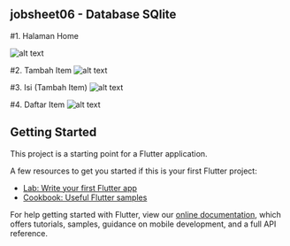 ## jobsheet06 - Database SQlite


#1. Halaman Home

![alt text](https://github.com/nadzul24/mobile_tugas6/blob/main/capture_01.jpeg)

#2. Tambah Item
![alt text](https://github.com/nadzul24/mobile_tugas6/blob/main/capture_02.jpeg)

#3. Isi (Tambah Item)
![alt text](https://github.com/nadzul24/mobile_tugas6/blob/main/capture_03.jpeg)

#4. Daftar Item
![alt text](https://github.com/nadzul24/mobile_tugas6/blob/main/capture_04.jpeg)

## Getting Started

This project is a starting point for a Flutter application.

A few resources to get you started if this is your first Flutter project:

- [Lab: Write your first Flutter app](https://flutter.dev/docs/get-started/codelab)
- [Cookbook: Useful Flutter samples](https://flutter.dev/docs/cookbook)

For help getting started with Flutter, view our
[online documentation](https://flutter.dev/docs), which offers tutorials,
samples, guidance on mobile development, and a full API reference.
